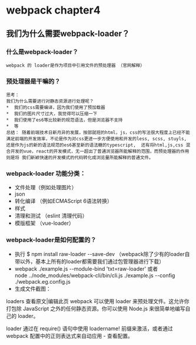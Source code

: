 # webpack chapter4
## 我们为什么需要webpack-loader？
###  什么是webpack-loader？
    webpack 的 loader是作为项目中引用文件的预处理器 （官网解释）
###  预处理器是干嘛的？
    
    思考：
    我们为什么需要进行对静态资源进行处理呢？
    *  我们的css需要编译，因为我们使用了预加载器
    *  我们的图片尺寸过大，我觉得可以压缩一下
    *  我们使用了es6等比较新的规范语法，但是浏览器不支持
    *  等
    总结： 随着前端技术日新月异的发展，按部就班的html，js，css的写法很大程度上已经不能满足前端的开发效率，不论是作为对css更进一步方便使用和开发的less, scss, stuyls, 还是作为js的新的语法规范的es6甚至新的语法糖的typescript,  还有将html,js,css 混合开发的vue，react的开发模式，无一超出了普通浏览器所能解释的范围，而预处理器的作用则是将 我们新颖快速的开发模式的代码转化成浏览量所能解释的普通文件。
###  webpack-loader 功能分类：
* 文件处理（例如处理图片）
* json  
* 转化编译 （例如ECMAScript 6语法转换）
* 样式 
* 清理和测试 （eslint 清理代码）
* 模版框架 （vue-loader）
###   webpack-loader是如何配置的？
* 执行 $ npm install raw-loader --save-dev   （webpack除了少有的loader自带以外，基本上所有的loader都需要我们通过包管理器进行下载）
* webpack ./example.js --module-bind 'txt=raw-loader'    或者  
    node ../node_modules/webpack-cli/bin/cli.js ./example.js --config ./webpack.eg.config.js
* 生成文件截图：
   


loaders
查看原文|编辑此页
webpack 可以使用 loader 来预处理文件。这允许你打包除 JavaScript 之外的任何静态资源。你可以使用 Node.js 来很简单地编写自己的 loader。

loader 通过在 require() 语句中使用 loadername! 前缀来激活，或者通过 webpack 配置中的正则表达式来自动应用 - 查看配置。

